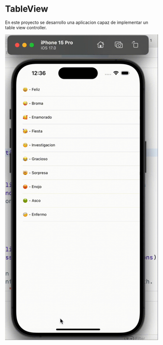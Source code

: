 # TableView
En este proyecto se desarrollo una aplicacion capaz de implementar un table view controller.

![Texto alternativo](TableView.gif)

